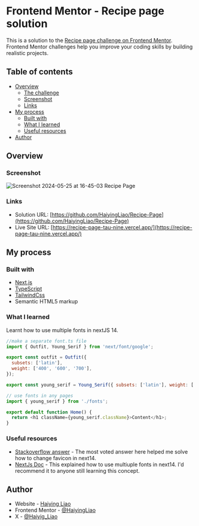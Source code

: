 # Frontend Mentor - Recipe page solution

This is a solution to the [Recipe page challenge on Frontend Mentor](https://www.frontendmentor.io/challenges/recipe-page-KiTsR8QQKm). Frontend Mentor challenges help you improve your coding skills by building realistic projects.

## Table of contents

- [Overview](#overview)
  - [The challenge](#the-challenge)
  - [Screenshot](#screenshot)
  - [Links](#links)
- [My process](#my-process)
  - [Built with](#built-with)
  - [What I learned](#what-i-learned)
  - [Useful resources](#useful-resources)
- [Author](#author)

## Overview

### Screenshot


![Screenshot 2024-05-25 at 16-45-03 Recipe Page](https://github.com/HaiyingLiao/Recipe-Page/assets/125102794/847e6ff9-87c8-443b-8a0e-1de696c448ff)



### Links

- Solution URL: [https://github.com/HaiyingLiao/Recipe-Page](https://github.com/HaiyingLiao/Recipe-Page)
- Live Site URL: [https://recipe-page-tau-nine.vercel.app/](https://recipe-page-tau-nine.vercel.app/)

## My process

### Built with

- [Next.js](https://nextjs.org/)
- [TypeScript](https://www.typescriptlang.org/)
- [TailwindCss](https://tailwindcss.com/)
- Semantic HTML5 markup

### What I learned

Learnt how to use multiple fonts in nextJS 14.

```js
//make a separate font.ts file
import { Outfit, Young_Serif } from 'next/font/google';

export const outfit = Outfit({
  subsets: ['latin'],
  weight: ['400', '600', '700'],
});

export const young_serif = Young_Serif({ subsets: ['latin'], weight: ['400'] });
```

```js
// use fonts in any pages
import { young_serif } from './fonts';

export default function Home() {
  return <h1 className={young_serif.className}>Content</h1>;
}
```

### Useful resources

- [Stackoverflow answer](https://stackoverflow.com/questions/75674866/adding-favicon-to-nextjs-app-router-application) - The most voted answer here helped me solve how to change favicon in next14.
- [NextJs Doc](https://nextjs.org/docs/app/building-your-application/optimizing/fonts) - This explained how to use multiuple fonts in next14. I'd recommend it to anyone still learning this concept.

## Author

- Website - [Haiying Liao](https://haiying-liao.vercel.app/)
- Frontend Mentor - [@HaiyingLiao](https://www.frontendmentor.io/profile/HaiyingLiao)
- X - [@Haiyig_Liao](https://x.com/Haiying_Liao)

